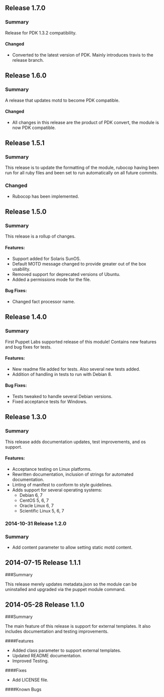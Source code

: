 ## Release 1.7.0
### Summary
Release for PDK 1.3.2 compatibility.

#### Changed
- Converted to the latest version of PDK. Mainly introduces travis to the release branch.

## Release 1.6.0
### Summary
A release that updates motd to become PDK compatible.

#### Changed
- All changes in this release are the product of PDK convert, the module is now PDK compatible.

## Release 1.5.1
### Summary
This release is to update the formatting of the module, rubocop having been run for all ruby files and been set to run automatically on all future commits.

### Changed
- Rubocop has been implemented.

## Release 1.5.0
### Summary
This release is a rollup of changes.

#### Features:
- Support added for Solaris SunOS.
- Default MOTD message changed to provide greater out of the box usability.
- Removed support for deprecated versions of Ubuntu.
- Added a permissions mode for the file.

#### Bug Fixes:
- Changed fact processor name.

## Release 1.4.0
### Summary
First Puppet Labs supported release of this module! Contains new features and bug fixes for tests.

#### Features:
- New readme file added for tests. Also several new tests added.
- Addition of handling in tests to run with Debian 8.

#### Bug Fixes:
- Tests tweaked to handle several Debian versions.
- Fixed acceptance tests for Windows.


## Release 1.3.0
### Summary
This release adds documentation updates, test improvements, and os support.

#### Features:
- Acceptance testing on Linux platforms.
- Rewritten documentation, inclusion of strings for automated documentation.
- Linting of manifest to conform to style guidelines.
- Adds support for several operating systems:
  - Debian 6, 7
  - CentOS 5, 6, 7
  - Oracle Linux 6, 7
  - Scientific Linux 5, 6, 7

### 2014-10-31 Release 1.2.0
### Summary
- Add content parameter to allow setting static motd content.

## 2014-07-15 Release 1.1.1
###Summary

This release merely updates metadata.json so the module can be uninstalled and
upgraded via the puppet module command.

## 2014-05-28 Release 1.1.0
###Summary

The main feature of this release is support for external templates.
It also includes documentation and testing improvements.

####Features

- Added class parameter to support external templates.
- Updated README documentation.
- Improved Testing.

####Fixes

- Add LICENSE file.

####Known Bugs
